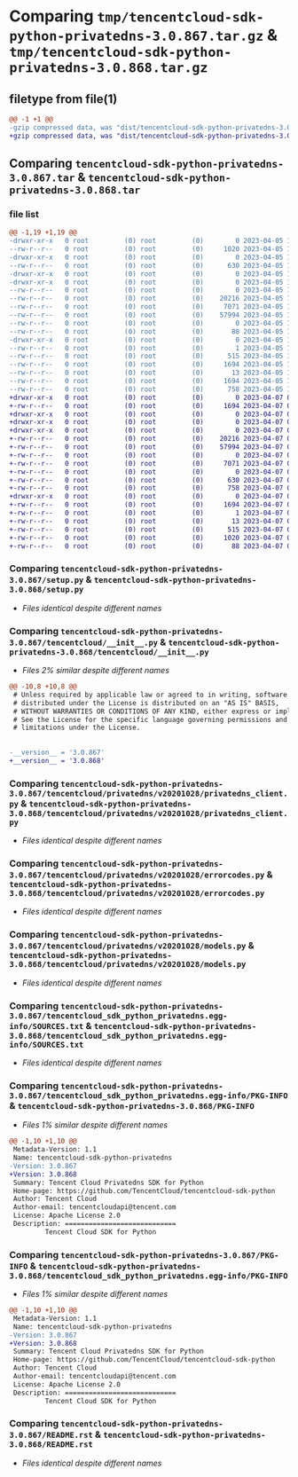 # Comparing `tmp/tencentcloud-sdk-python-privatedns-3.0.867.tar.gz` & `tmp/tencentcloud-sdk-python-privatedns-3.0.868.tar.gz`

## filetype from file(1)

```diff
@@ -1 +1 @@
-gzip compressed data, was "dist/tencentcloud-sdk-python-privatedns-3.0.867.tar", last modified: Wed Apr  5 16:45:58 2023, max compression
+gzip compressed data, was "dist/tencentcloud-sdk-python-privatedns-3.0.868.tar", last modified: Fri Apr  7 00:47:25 2023, max compression
```

## Comparing `tencentcloud-sdk-python-privatedns-3.0.867.tar` & `tencentcloud-sdk-python-privatedns-3.0.868.tar`

### file list

```diff
@@ -1,19 +1,19 @@
-drwxr-xr-x   0 root         (0) root         (0)        0 2023-04-05 16:45:58.000000 tencentcloud-sdk-python-privatedns-3.0.867/
--rw-r--r--   0 root         (0) root         (0)     1020 2023-04-05 16:45:58.000000 tencentcloud-sdk-python-privatedns-3.0.867/setup.py
-drwxr-xr-x   0 root         (0) root         (0)        0 2023-04-05 16:45:58.000000 tencentcloud-sdk-python-privatedns-3.0.867/tencentcloud/
--rw-r--r--   0 root         (0) root         (0)      630 2023-04-05 16:45:58.000000 tencentcloud-sdk-python-privatedns-3.0.867/tencentcloud/__init__.py
-drwxr-xr-x   0 root         (0) root         (0)        0 2023-04-05 16:45:58.000000 tencentcloud-sdk-python-privatedns-3.0.867/tencentcloud/privatedns/
-drwxr-xr-x   0 root         (0) root         (0)        0 2023-04-05 16:45:58.000000 tencentcloud-sdk-python-privatedns-3.0.867/tencentcloud/privatedns/v20201028/
--rw-r--r--   0 root         (0) root         (0)        0 2023-04-05 16:45:58.000000 tencentcloud-sdk-python-privatedns-3.0.867/tencentcloud/privatedns/v20201028/__init__.py
--rw-r--r--   0 root         (0) root         (0)    20216 2023-04-05 16:45:58.000000 tencentcloud-sdk-python-privatedns-3.0.867/tencentcloud/privatedns/v20201028/privatedns_client.py
--rw-r--r--   0 root         (0) root         (0)     7071 2023-04-05 16:45:58.000000 tencentcloud-sdk-python-privatedns-3.0.867/tencentcloud/privatedns/v20201028/errorcodes.py
--rw-r--r--   0 root         (0) root         (0)    57994 2023-04-05 16:45:58.000000 tencentcloud-sdk-python-privatedns-3.0.867/tencentcloud/privatedns/v20201028/models.py
--rw-r--r--   0 root         (0) root         (0)        0 2023-04-05 16:45:58.000000 tencentcloud-sdk-python-privatedns-3.0.867/tencentcloud/privatedns/__init__.py
--rw-r--r--   0 root         (0) root         (0)       88 2023-04-05 16:45:58.000000 tencentcloud-sdk-python-privatedns-3.0.867/setup.cfg
-drwxr-xr-x   0 root         (0) root         (0)        0 2023-04-05 16:45:58.000000 tencentcloud-sdk-python-privatedns-3.0.867/tencentcloud_sdk_python_privatedns.egg-info/
--rw-r--r--   0 root         (0) root         (0)        1 2023-04-05 16:45:58.000000 tencentcloud-sdk-python-privatedns-3.0.867/tencentcloud_sdk_python_privatedns.egg-info/dependency_links.txt
--rw-r--r--   0 root         (0) root         (0)      515 2023-04-05 16:45:58.000000 tencentcloud-sdk-python-privatedns-3.0.867/tencentcloud_sdk_python_privatedns.egg-info/SOURCES.txt
--rw-r--r--   0 root         (0) root         (0)     1694 2023-04-05 16:45:58.000000 tencentcloud-sdk-python-privatedns-3.0.867/tencentcloud_sdk_python_privatedns.egg-info/PKG-INFO
--rw-r--r--   0 root         (0) root         (0)       13 2023-04-05 16:45:58.000000 tencentcloud-sdk-python-privatedns-3.0.867/tencentcloud_sdk_python_privatedns.egg-info/top_level.txt
--rw-r--r--   0 root         (0) root         (0)     1694 2023-04-05 16:45:58.000000 tencentcloud-sdk-python-privatedns-3.0.867/PKG-INFO
--rw-r--r--   0 root         (0) root         (0)      758 2023-04-05 16:45:58.000000 tencentcloud-sdk-python-privatedns-3.0.867/README.rst
+drwxr-xr-x   0 root         (0) root         (0)        0 2023-04-07 00:47:25.000000 tencentcloud-sdk-python-privatedns-3.0.868/
+-rw-r--r--   0 root         (0) root         (0)     1694 2023-04-07 00:47:25.000000 tencentcloud-sdk-python-privatedns-3.0.868/PKG-INFO
+drwxr-xr-x   0 root         (0) root         (0)        0 2023-04-07 00:47:25.000000 tencentcloud-sdk-python-privatedns-3.0.868/tencentcloud/
+drwxr-xr-x   0 root         (0) root         (0)        0 2023-04-07 00:47:25.000000 tencentcloud-sdk-python-privatedns-3.0.868/tencentcloud/privatedns/
+drwxr-xr-x   0 root         (0) root         (0)        0 2023-04-07 00:47:25.000000 tencentcloud-sdk-python-privatedns-3.0.868/tencentcloud/privatedns/v20201028/
+-rw-r--r--   0 root         (0) root         (0)    20216 2023-04-07 00:47:25.000000 tencentcloud-sdk-python-privatedns-3.0.868/tencentcloud/privatedns/v20201028/privatedns_client.py
+-rw-r--r--   0 root         (0) root         (0)    57994 2023-04-07 00:47:25.000000 tencentcloud-sdk-python-privatedns-3.0.868/tencentcloud/privatedns/v20201028/models.py
+-rw-r--r--   0 root         (0) root         (0)        0 2023-04-07 00:47:25.000000 tencentcloud-sdk-python-privatedns-3.0.868/tencentcloud/privatedns/v20201028/__init__.py
+-rw-r--r--   0 root         (0) root         (0)     7071 2023-04-07 00:47:25.000000 tencentcloud-sdk-python-privatedns-3.0.868/tencentcloud/privatedns/v20201028/errorcodes.py
+-rw-r--r--   0 root         (0) root         (0)        0 2023-04-07 00:47:25.000000 tencentcloud-sdk-python-privatedns-3.0.868/tencentcloud/privatedns/__init__.py
+-rw-r--r--   0 root         (0) root         (0)      630 2023-04-07 00:47:25.000000 tencentcloud-sdk-python-privatedns-3.0.868/tencentcloud/__init__.py
+-rw-r--r--   0 root         (0) root         (0)      758 2023-04-07 00:47:25.000000 tencentcloud-sdk-python-privatedns-3.0.868/README.rst
+drwxr-xr-x   0 root         (0) root         (0)        0 2023-04-07 00:47:25.000000 tencentcloud-sdk-python-privatedns-3.0.868/tencentcloud_sdk_python_privatedns.egg-info/
+-rw-r--r--   0 root         (0) root         (0)     1694 2023-04-07 00:47:25.000000 tencentcloud-sdk-python-privatedns-3.0.868/tencentcloud_sdk_python_privatedns.egg-info/PKG-INFO
+-rw-r--r--   0 root         (0) root         (0)        1 2023-04-07 00:47:25.000000 tencentcloud-sdk-python-privatedns-3.0.868/tencentcloud_sdk_python_privatedns.egg-info/dependency_links.txt
+-rw-r--r--   0 root         (0) root         (0)       13 2023-04-07 00:47:25.000000 tencentcloud-sdk-python-privatedns-3.0.868/tencentcloud_sdk_python_privatedns.egg-info/top_level.txt
+-rw-r--r--   0 root         (0) root         (0)      515 2023-04-07 00:47:25.000000 tencentcloud-sdk-python-privatedns-3.0.868/tencentcloud_sdk_python_privatedns.egg-info/SOURCES.txt
+-rw-r--r--   0 root         (0) root         (0)     1020 2023-04-07 00:47:25.000000 tencentcloud-sdk-python-privatedns-3.0.868/setup.py
+-rw-r--r--   0 root         (0) root         (0)       88 2023-04-07 00:47:25.000000 tencentcloud-sdk-python-privatedns-3.0.868/setup.cfg
```

### Comparing `tencentcloud-sdk-python-privatedns-3.0.867/setup.py` & `tencentcloud-sdk-python-privatedns-3.0.868/setup.py`

 * *Files identical despite different names*

### Comparing `tencentcloud-sdk-python-privatedns-3.0.867/tencentcloud/__init__.py` & `tencentcloud-sdk-python-privatedns-3.0.868/tencentcloud/__init__.py`

 * *Files 2% similar despite different names*

```diff
@@ -10,8 +10,8 @@
 # Unless required by applicable law or agreed to in writing, software
 # distributed under the License is distributed on an "AS IS" BASIS,
 # WITHOUT WARRANTIES OR CONDITIONS OF ANY KIND, either express or implied.
 # See the License for the specific language governing permissions and
 # limitations under the License.
 
 
-__version__ = '3.0.867'
+__version__ = '3.0.868'
```

### Comparing `tencentcloud-sdk-python-privatedns-3.0.867/tencentcloud/privatedns/v20201028/privatedns_client.py` & `tencentcloud-sdk-python-privatedns-3.0.868/tencentcloud/privatedns/v20201028/privatedns_client.py`

 * *Files identical despite different names*

### Comparing `tencentcloud-sdk-python-privatedns-3.0.867/tencentcloud/privatedns/v20201028/errorcodes.py` & `tencentcloud-sdk-python-privatedns-3.0.868/tencentcloud/privatedns/v20201028/errorcodes.py`

 * *Files identical despite different names*

### Comparing `tencentcloud-sdk-python-privatedns-3.0.867/tencentcloud/privatedns/v20201028/models.py` & `tencentcloud-sdk-python-privatedns-3.0.868/tencentcloud/privatedns/v20201028/models.py`

 * *Files identical despite different names*

### Comparing `tencentcloud-sdk-python-privatedns-3.0.867/tencentcloud_sdk_python_privatedns.egg-info/SOURCES.txt` & `tencentcloud-sdk-python-privatedns-3.0.868/tencentcloud_sdk_python_privatedns.egg-info/SOURCES.txt`

 * *Files identical despite different names*

### Comparing `tencentcloud-sdk-python-privatedns-3.0.867/tencentcloud_sdk_python_privatedns.egg-info/PKG-INFO` & `tencentcloud-sdk-python-privatedns-3.0.868/PKG-INFO`

 * *Files 1% similar despite different names*

```diff
@@ -1,10 +1,10 @@
 Metadata-Version: 1.1
 Name: tencentcloud-sdk-python-privatedns
-Version: 3.0.867
+Version: 3.0.868
 Summary: Tencent Cloud Privatedns SDK for Python
 Home-page: https://github.com/TencentCloud/tencentcloud-sdk-python
 Author: Tencent Cloud
 Author-email: tencentcloudapi@tencent.com
 License: Apache License 2.0
 Description: ============================
         Tencent Cloud SDK for Python
```

### Comparing `tencentcloud-sdk-python-privatedns-3.0.867/PKG-INFO` & `tencentcloud-sdk-python-privatedns-3.0.868/tencentcloud_sdk_python_privatedns.egg-info/PKG-INFO`

 * *Files 1% similar despite different names*

```diff
@@ -1,10 +1,10 @@
 Metadata-Version: 1.1
 Name: tencentcloud-sdk-python-privatedns
-Version: 3.0.867
+Version: 3.0.868
 Summary: Tencent Cloud Privatedns SDK for Python
 Home-page: https://github.com/TencentCloud/tencentcloud-sdk-python
 Author: Tencent Cloud
 Author-email: tencentcloudapi@tencent.com
 License: Apache License 2.0
 Description: ============================
         Tencent Cloud SDK for Python
```

### Comparing `tencentcloud-sdk-python-privatedns-3.0.867/README.rst` & `tencentcloud-sdk-python-privatedns-3.0.868/README.rst`

 * *Files identical despite different names*

